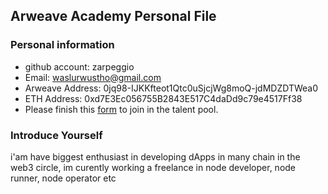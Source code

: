 ## Arweave Academy Personal File

### Personal information

- github account: zarpeggio
- Email: waslurwustho@gmail.com
- Arweave Address: 0jq98-IJKKfteot1Qtc0uSjcjWg8moQ-jdMDZDTWea0
- ETH Address: 0xd7E3Ec056755B2843E517C4daDd9c79e4517Ff38
- Please finish this [form](https://docs.google.com/forms/d/e/1FAIpQLSfWA5fIIcBgmRppm3jNz5vmf9Mai_QMVil-2pO4r7YKn_Zhtw/viewform?usp=sf_link) to join in the talent pool.

### Introduce Yourself
 i'am have biggest enthusiast in developing dApps in many chain in the web3 circle, im curently working a freelance in node developer, node runner, node operator etc

